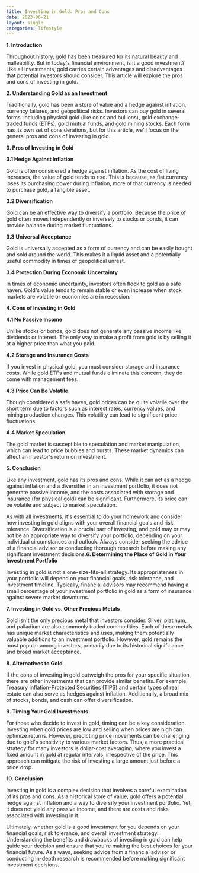 ```yaml
---
title: Investing in Gold: Pros and Cons
date: 2023-06-21
layout: single
categories: lifestyle
---
```

**1. Introduction**

Throughout history, gold has been treasured for its natural beauty and malleability. But in today's financial environment, is it a good investment? Like all investments, gold carries certain advantages and disadvantages that potential investors should consider. This article will explore the pros and cons of investing in gold.

**2. Understanding Gold as an Investment**

Traditionally, gold has been a store of value and a hedge against inflation, currency failures, and geopolitical risks. Investors can buy gold in several forms, including physical gold (like coins and bullions), gold exchange-traded funds (ETFs), gold mutual funds, and gold mining stocks. Each form has its own set of considerations, but for this article, we'll focus on the general pros and cons of investing in gold.

**3. Pros of Investing in Gold**

**3.1 Hedge Against Inflation**

Gold is often considered a hedge against inflation. As the cost of living increases, the value of gold tends to rise. This is because, as fiat currency loses its purchasing power during inflation, more of that currency is needed to purchase gold, a tangible asset.

**3.2 Diversification**

Gold can be an effective way to diversify a portfolio. Because the price of gold often moves independently or inversely to stocks or bonds, it can provide balance during market fluctuations.

**3.3 Universal Acceptance**

Gold is universally accepted as a form of currency and can be easily bought and sold around the world. This makes it a liquid asset and a potentially useful commodity in times of geopolitical unrest.

**3.4 Protection During Economic Uncertainty**

In times of economic uncertainty, investors often flock to gold as a safe haven. Gold's value tends to remain stable or even increase when stock markets are volatile or economies are in recession.

**4. Cons of Investing in Gold**

**4.1 No Passive Income**

Unlike stocks or bonds, gold does not generate any passive income like dividends or interest. The only way to make a profit from gold is by selling it at a higher price than what you paid.

**4.2 Storage and Insurance Costs**

If you invest in physical gold, you must consider storage and insurance costs. While gold ETFs and mutual funds eliminate this concern, they do come with management fees.

**4.3 Price Can Be Volatile**

Though considered a safe haven, gold prices can be quite volatile over the short term due to factors such as interest rates, currency values, and mining production changes. This volatility can lead to significant price fluctuations.

**4.4 Market Speculation**

The gold market is susceptible to speculation and market manipulation, which can lead to price bubbles and bursts. These market dynamics can affect an investor's return on investment.

**5. Conclusion**

Like any investment, gold has its pros and cons. While it can act as a hedge against inflation and a diversifier in an investment portfolio, it does not generate passive income, and the costs associated with storage and insurance (for physical gold) can be significant. Furthermore, its price can be volatile and subject to market speculation.

As with all investments, it's essential to do your homework and consider how investing in gold aligns with your overall financial goals and risk tolerance. Diversification is a crucial part of investing, and gold may or may not be an appropriate way to diversify your portfolio, depending on your individual circumstances and outlook. Always consider seeking the advice of a financial advisor or conducting thorough research before making any significant investment decisions.**6. Determining the Place of Gold in Your Investment Portfolio**

Investing in gold is not a one-size-fits-all strategy. Its appropriateness in your portfolio will depend on your financial goals, risk tolerance, and investment timeline. Typically, financial advisors may recommend having a small percentage of your investment portfolio in gold as a form of insurance against severe market downturns.

**7. Investing in Gold vs. Other Precious Metals**

Gold isn't the only precious metal that investors consider. Silver, platinum, and palladium are also commonly traded commodities. Each of these metals has unique market characteristics and uses, making them potentially valuable additions to an investment portfolio. However, gold remains the most popular among investors, primarily due to its historical significance and broad market acceptance.

**8. Alternatives to Gold**

If the cons of investing in gold outweigh the pros for your specific situation, there are other investments that can provide similar benefits. For example, Treasury Inflation-Protected Securities (TIPS) and certain types of real estate can also serve as hedges against inflation. Additionally, a broad mix of stocks, bonds, and cash can offer diversification.

**9. Timing Your Gold Investments**

For those who decide to invest in gold, timing can be a key consideration. Investing when gold prices are low and selling when prices are high can optimize returns. However, predicting price movements can be challenging due to gold's sensitivity to various market factors. Thus, a more practical strategy for many investors is dollar-cost averaging, where you invest a fixed amount in gold at regular intervals, irrespective of the price. This approach can mitigate the risk of investing a large amount just before a price drop.

**10. Conclusion**

Investing in gold is a complex decision that involves a careful examination of its pros and cons. As a historical store of value, gold offers a potential hedge against inflation and a way to diversify your investment portfolio. Yet, it does not yield any passive income, and there are costs and risks associated with investing in it.

Ultimately, whether gold is a good investment for you depends on your financial goals, risk tolerance, and overall investment strategy. Understanding the benefits and drawbacks of investing in gold can help guide your decision and ensure that you're making the best choices for your financial future. As always, seeking advice from a financial advisor or conducting in-depth research is recommended before making significant investment decisions.